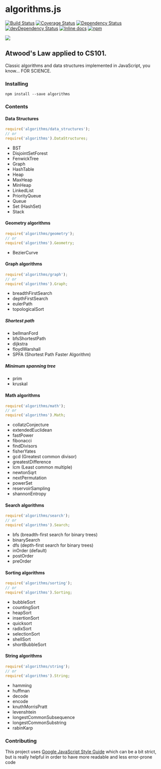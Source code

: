 # algorithms.js

[![Build Status](https://travis-ci.org/felipernb/algorithms.js.svg?branch=master)](https://travis-ci.org/felipernb/algorithms.js)
[![Coverage Status](https://coveralls.io/repos/github/felipernb/algorithms.js/badge.svg?branch=master)](https://coveralls.io/github/felipernb/algorithms.js?branch=master)
[![Dependency Status](https://david-dm.org/felipernb/algorithms.js.svg)](https://david-dm.org/felipernb/algorithms.js)
[![devDependency Status](https://david-dm.org/felipernb/algorithms.js/dev-status.svg)](https://david-dm.org/felipernb/algorithms.js#info=devDependencies)
[![Inline docs](http://inch-ci.org/github/felipernb/algorithms.js.svg?branch=master)](http://inch-ci.org/github/felipernb/algorithms.js)
[![npm](https://img.shields.io/npm/dt/algorithms.svg?maxAge=2592000)](https://www.npmjs.com/package/algorithms)

![](http://www.quickmeme.com/img/8d/8d30a19413145512ad5a05c46ec0da545df5ed79e113fcf076dc03c7514eb631.jpg)


## Atwood's Law applied to CS101.

Classic algorithms and data structures implemented in JavaScript, you know... FOR SCIENCE.

### Installing
```
npm install --save algorithms
```

### Contents

#### Data Structures

```javascript
require('algorithms/data_structures');
// or
require('algorithms').DataStructures;
```

* BST
* DisjointSetForest
* FenwickTree
* Graph
* HashTable
* Heap
 * MaxHeap
 * MinHeap
* LinkedList
* PriorityQueue
* Queue
* Set (HashSet)
* Stack

#### Geometry algorithms

```javascript
require('algorithms/geometry');
// or
require('algorithms').Geometry;
```

* BezierCurve

#### Graph algorithms

```javascript
require('algorithms/graph');
// or
require('algorithms').Graph;
```

* breadthFirstSearch
* depthFirstSearch
* eulerPath
* topologicalSort

##### Shortest path
* bellmanFord
* bfsShortestPath
* dijkstra
* floydWarshall
* SPFA (Shortest Path Faster Algorithm)

##### Minimum spanning tree
* prim
* kruskal

#### Math algorithms

```javascript
require('algorithms/math');
// or
require('algorithms').Math;
```
* collatzConjecture
* extendedEuclidean
* fastPower
* fibonacci
* findDivisors
* fisherYates
* gcd (Greatest common divisor)
* greatestDifference
* lcm (Least common multiple)
* newtonSqrt
* nextPermutation
* powerSet
* reservoirSampling
* shannonEntropy

#### Search algorithms

```javascript
require('algorithms/search');
// or
require('algorithms').Search;
```

* bfs (breadth-first search for binary trees)
* binarySearch
* dfs (depth-first search for binary trees)
 * inOrder (default)
 * postOrder
 * preOrder

#### Sorting algorithms

```javascript
require('algorithms/sorting');
// or
require('algorithms').Sorting;
```

* bubbleSort
* countingSort
* heapSort
* insertionSort
* quicksort
* radixSort
* selectionSort
* shellSort
* shortBubbleSort

#### String algorithms

```javascript
require('algorithms/string');
// or
require('algorithms').String;
```

* hamming
* huffman
 * decode
 * encode
* knuthMorrisPratt
* levenshtein
* longestCommonSubsequence
* longestCommonSubstring
* rabinKarp

### Contributing

This project uses [Google JavaScript Style Guide](https://google.github.io/styleguide/javascriptguide.xml) which can be a bit strict, but is really helpful in order to have more readable and less error-prone code
